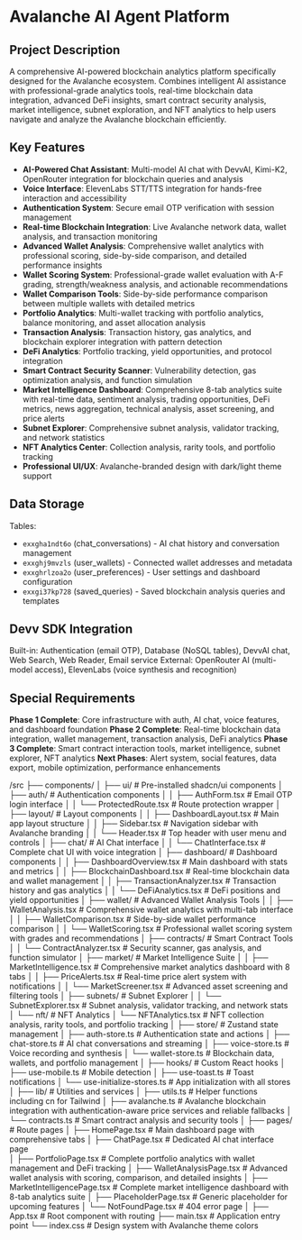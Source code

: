 # Avalanche AI Agent Platform

## Project Description
A comprehensive AI-powered blockchain analytics platform specifically designed for the Avalanche ecosystem. Combines intelligent AI assistance with professional-grade analytics tools, real-time blockchain data integration, advanced DeFi insights, smart contract security analysis, market intelligence, subnet exploration, and NFT analytics to help users navigate and analyze the Avalanche blockchain efficiently.

## Key Features
- **AI-Powered Chat Assistant**: Multi-model AI chat with DevvAI, Kimi-K2, OpenRouter integration for blockchain queries and analysis
- **Voice Interface**: ElevenLabs STT/TTS integration for hands-free interaction and accessibility
- **Authentication System**: Secure email OTP verification with session management
- **Real-time Blockchain Integration**: Live Avalanche network data, wallet analysis, and transaction monitoring
- **Advanced Wallet Analysis**: Comprehensive wallet analytics with professional scoring, side-by-side comparison, and detailed performance insights
- **Wallet Scoring System**: Professional-grade wallet evaluation with A-F grading, strength/weakness analysis, and actionable recommendations
- **Wallet Comparison Tools**: Side-by-side performance comparison between multiple wallets with detailed metrics
- **Portfolio Analytics**: Multi-wallet tracking with portfolio analytics, balance monitoring, and asset allocation analysis
- **Transaction Analysis**: Transaction history, gas analytics, and blockchain explorer integration with pattern detection
- **DeFi Analytics**: Portfolio tracking, yield opportunities, and protocol integration
- **Smart Contract Security Scanner**: Vulnerability detection, gas optimization analysis, and function simulation
- **Market Intelligence Dashboard**: Comprehensive 8-tab analytics suite with real-time data, sentiment analysis, trading opportunities, DeFi metrics, news aggregation, technical analysis, asset screening, and price alerts
- **Subnet Explorer**: Comprehensive subnet analysis, validator tracking, and network statistics
- **NFT Analytics Center**: Collection analysis, rarity tools, and portfolio tracking
- **Professional UI/UX**: Avalanche-branded design with dark/light theme support

## Data Storage
Tables: 
- `exxgha1ndt6o` (chat_conversations) - AI chat history and conversation management
- `exxghj9mvzls` (user_wallets) - Connected wallet addresses and metadata  
- `exxghrlzoa2o` (user_preferences) - User settings and dashboard configuration
- `exxgi37kp728` (saved_queries) - Saved blockchain analysis queries and templates

## Devv SDK Integration
Built-in: Authentication (email OTP), Database (NoSQL tables), DevvAI chat, Web Search, Web Reader, Email service
External: OpenRouter AI (multi-model access), ElevenLabs (voice synthesis and recognition)

## Special Requirements
**Phase 1 Complete**: Core infrastructure with auth, AI chat, voice features, and dashboard foundation
**Phase 2 Complete**: Real-time blockchain data integration, wallet management, transaction analysis, DeFi analytics
**Phase 3 Complete**: Smart contract interaction tools, market intelligence, subnet explorer, NFT analytics
**Next Phases**: Alert system, social features, data export, mobile optimization, performance enhancements

/src
├── components/
│   ├── ui/              # Pre-installed shadcn/ui components
│   ├── auth/            # Authentication components
│   │   ├── AuthForm.tsx # Email OTP login interface
│   │   └── ProtectedRoute.tsx # Route protection wrapper
│   ├── layout/          # Layout components
│   │   ├── DashboardLayout.tsx # Main app layout structure
│   │   ├── Sidebar.tsx  # Navigation sidebar with Avalanche branding
│   │   └── Header.tsx   # Top header with user menu and controls
│   ├── chat/            # AI Chat interface
│   │   └── ChatInterface.tsx # Complete chat UI with voice integration
│   ├── dashboard/       # Dashboard components
│   │   ├── DashboardOverview.tsx # Main dashboard with stats and metrics
│   │   ├── BlockchainDashboard.tsx # Real-time blockchain data and wallet management
│   │   ├── TransactionAnalyzer.tsx # Transaction history and gas analytics
│   │   └── DeFiAnalytics.tsx # DeFi positions and yield opportunities
│   ├── wallet/          # Advanced Wallet Analysis Tools
│   │   ├── WalletAnalysis.tsx # Comprehensive wallet analytics with multi-tab interface
│   │   ├── WalletComparison.tsx # Side-by-side wallet performance comparison
│   │   └── WalletScoring.tsx # Professional wallet scoring system with grades and recommendations
│   ├── contracts/       # Smart Contract Tools
│   │   └── ContractAnalyzer.tsx # Security scanner, gas analysis, and function simulator
│   ├── market/          # Market Intelligence Suite
│   │   ├── MarketIntelligence.tsx # Comprehensive market analytics dashboard with 8 tabs
│   │   ├── PriceAlerts.tsx # Real-time price alert system with notifications
│   │   └── MarketScreener.tsx # Advanced asset screening and filtering tools
│   ├── subnets/         # Subnet Explorer
│   │   └── SubnetExplorer.tsx # Subnet analysis, validator tracking, and network stats
│   └── nft/             # NFT Analytics
│       └── NFTAnalytics.tsx # NFT collection analysis, rarity tools, and portfolio tracking
│
├── store/               # Zustand state management
│   ├── auth-store.ts    # Authentication state and actions
│   ├── chat-store.ts    # AI chat conversations and streaming
│   ├── voice-store.ts   # Voice recording and synthesis
│   └── wallet-store.ts  # Blockchain data, wallets, and portfolio management
│
├── hooks/               # Custom React hooks
│   ├── use-mobile.ts    # Mobile detection
│   ├── use-toast.ts     # Toast notifications
│   └── use-initialize-stores.ts # App initialization with all stores
│
├── lib/                 # Utilities and services
│   ├── utils.ts         # Helper functions including cn for Tailwind
│   ├── avalanche.ts     # Avalanche blockchain integration with authentication-aware price services and reliable fallbacks
│   └── contracts.ts     # Smart contract analysis and security tools
│
├── pages/               # Route pages
│   ├── HomePage.tsx     # Main dashboard page with comprehensive tabs
│   ├── ChatPage.tsx     # Dedicated AI chat interface page  
│   ├── PortfolioPage.tsx # Complete portfolio analytics with wallet management and DeFi tracking
│   ├── WalletAnalysisPage.tsx # Advanced wallet analysis with scoring, comparison, and detailed insights
│   ├── MarketIntelligencePage.tsx # Complete market intelligence dashboard with 8-tab analytics suite
│   ├── PlaceholderPage.tsx # Generic placeholder for upcoming features
│   └── NotFoundPage.tsx # 404 error page
│
├── App.tsx              # Root component with routing
├── main.tsx            # Application entry point
└── index.css           # Design system with Avalanche theme colors